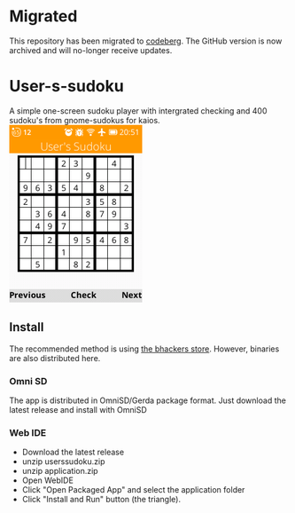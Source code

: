 # Migrated

This repository has been migrated to
[codeberg](https://codeberg.org/User18130814200115/userssudoku). The GitHub version
is now archived and will no-longer receive updates.

# User-s-sudoku
A simple one-screen sudoku player with intergrated checking and 400 sudoku's from gnome-sudokus for kaios.  
![screenshot](screenshot.png)

## Install
The recommended method is using [the bhackers store](https://store.bananahackers.net/). However, binaries are also distributed here.

### Omni SD
The app is distributed in OmniSD/Gerda package format. Just download the latest release and install with OmniSD

### Web IDE
- Download the latest release
- unzip userssudoku.zip
- unzip application.zip
- Open WebIDE
- Click "Open Packaged App" and select the application folder
- Click "Install and Run" button (the triangle).
